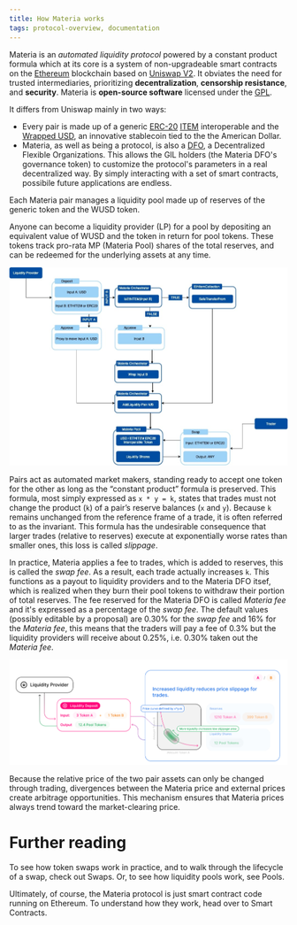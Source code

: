 ```yaml
---
title: How Materia works
tags: protocol-overview, documentation
---
```


Materia is an *automated liquidity protocol* powered by a <Link to="/docs/materia/protocol-overview/glossary/#constant-product-formula">constant product formula</Link>
which at its core is a system of non-upgradeable smart contracts on the [Ethereum](https://ethereum.org/) blockchain based on [Uniswap V2](https://uniswap.org/).
It obviates the need for trusted intermediaries, prioritizing **decentralization**, **censorship resistance**, 
and **security**. Materia is **open-source software** licensed under the
[GPL](https://en.wikipedia.org/wiki/GNU_General_Public_License).

It differs from Uniswap mainly in two ways:

- Every pair is made up of a generic [ERC-20](https://eips.ethereum.org/EIPS/eip-20) [ITEM](https://ethitem.com/) interoperable and the [Wrapped USD](https://www.unifihub.com/), an innovative stablecoin tied to the the American Dollar.
- Materia, as well as being a protocol, is also a [DFO](https://www.dfohub.com/), a Decentralized Flexible Organizations. This allows the GIL holders (the Materia DFO's governance token) to customize the protocol's parameters in a real decentralized way.  By simply interacting with a set of smart contracts, possibile future applications are endless.

Each Materia pair manages a liquidity pool made up of reserves of the generic token and the WUSD token.

Anyone can become a liquidity provider (LP) for a pool by depositing an equivalent value of WUSD and the token in return for pool tokens. These tokens track pro-rata MP (Materia Pool) shares of the total reserves, and can be redeemed for the underlying assets at any time.

![](images/addliquidity.jpg)

Pairs act as automated market makers, standing ready to accept one token for the other as long as the “constant product” formula is preserved. This formula, most simply expressed as `x * y = k`, states that trades must not change the product (`k`) of a pair’s reserve balances (`x` and `y`). Because `k` remains unchanged from the reference frame of a trade, it is often referred to as the invariant. This formula has the undesirable consequence that larger trades (relative to reserves) execute at exponentially worse rates than smaller ones, this loss is called *slippage*.

In practice, Materia applies a fee to trades, which is added to reserves, this is called the *swap fee*. As a result, each trade actually increases `k`. This functions as a payout to liquidity providers and to the Materia DFO itsef, which is realized when they burn their pool tokens to withdraw their portion of total reserves.
The fee reserved for the Materia DFO is called *Materia fee* and it's expressed as a percentage of the *swap fee*.
The default values (possibly editable by a proposal) are 0.30% for the *swap fee* and 16% for the *Materia fee*, this means that the traders will pay a fee of 0.3% but the liquidity providers will receive about 0.25%, i.e. 0.30% taken out the *Materia fee*.

![](images/lp.png)

Because the relative price of the two pair assets can only be changed through trading, divergences between the Materia price and external prices create arbitrage opportunities. This mechanism ensures that Materia prices always trend toward the market-clearing price.

# Further reading

To see how token swaps work in practice, and to walk through the lifecycle of a swap, check out <Link to="/docs/materia/core-concepts/swaps">Swaps</Link>. Or, to see how liquidity pools work, see <Link to="/docs/materia/core-concepts/pools">Pools</Link>.

Ultimately, of course, the Materia protocol is just smart contract code running on Ethereum. To understand how they work, head over to <Link to="/docs/materia/protocol-overview/smart-contracts/">Smart Contracts</Link>.
